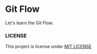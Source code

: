 # Git Flow

Let's learn the Git Flow.

### LICENSE

This project is license under [MIT LICENSE](LICENSE)